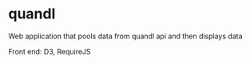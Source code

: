 # quandl
Web application that pools data from quandl api and then displays data

Front end:
D3, RequireJS

